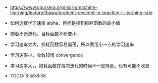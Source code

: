- https://www.coursera.org/learn/machine-learning/lecture/3iawu/gradient-descent-in-practice-ii-learning-rate
- 如何选择学习速率 alpha，目标是找到损耗函数的最小值
- 随着不断迭代，目标函数不断变小
- 学习速率太大，损耗函数容易震荡，所以要用小一点的学习速率
- 学习速率小，收敛较慢 convergence
- 学习速率大，，损耗函数在每次迭代的时候不一定降低，也有可能不收敛

- TODO: 6:58/8:58
